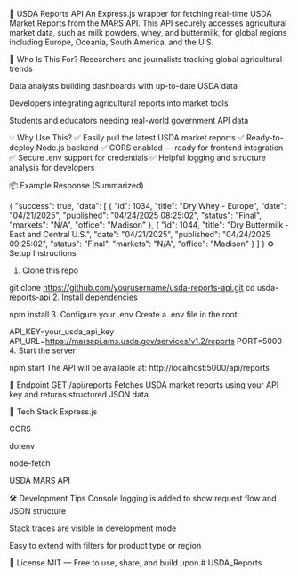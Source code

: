 🐄 USDA Reports API
An Express.js wrapper for fetching real-time USDA Market Reports from the MARS API. This API securely accesses agricultural market data, such as milk powders, whey, and buttermilk, for global regions including Europe, Oceania, South America, and the U.S.

📌 Who Is This For?
Researchers and journalists tracking global agricultural trends

Data analysts building dashboards with up-to-date USDA data

Developers integrating agricultural reports into market tools

Students and educators needing real-world government API data

💡 Why Use This?
✅ Easily pull the latest USDA market reports
✅ Ready-to-deploy Node.js backend
✅ CORS enabled — ready for frontend integration
✅ Secure .env support for credentials
✅ Helpful logging and structure analysis for developers

📦 Example Response (Summarized)

{
  "success": true,
  "data": [
    {
      "id": 1034,
      "title": "Dry Whey - Europe",
      "date": "04/21/2025",
      "published": "04/24/2025 08:25:02",
      "status": "Final",
      "markets": "N/A",
      "office": "Madison"
    },
    {
      "id": 1044,
      "title": "Dry Buttermilk - East and Central U.S.",
      "date": "04/21/2025",
      "published": "04/24/2025 09:25:02",
      "status": "Final",
      "markets": "N/A",
      "office": "Madison"
    }
  ]
}
⚙️ Setup Instructions
1. Clone this repo

git clone https://github.com/yourusername/usda-reports-api.git
cd usda-reports-api
2. Install dependencies

npm install
3. Configure your .env
Create a .env file in the root:


API_KEY=your_usda_api_key
API_URL=https://marsapi.ams.usda.gov/services/v1.2/reports
PORT=5000
4. Start the server

npm start
The API will be available at:
http://localhost:5000/api/reports

📡 Endpoint
GET /api/reports
Fetches USDA market reports using your API key and returns structured JSON data.

🧱 Tech Stack
Express.js

CORS

dotenv

node-fetch

USDA MARS API

🛠 Development Tips
Console logging is added to show request flow and JSON structure

Stack traces are visible in development mode

Easy to extend with filters for product type or region

📜 License
MIT — Free to use, share, and build upon.# USDA_Reports
